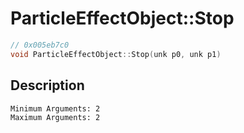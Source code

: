 # ParticleEffectObject::Stop
```c
// 0x005eb7c0
void ParticleEffectObject::Stop(unk p0, unk p1)
```
## Description
```
Minimum Arguments: 2
Maximum Arguments: 2
```
